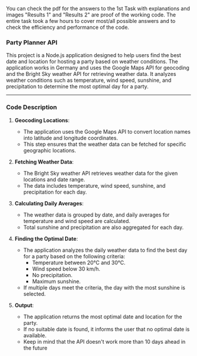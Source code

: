 You can check the pdf for the answers to the 1st Task with explanations and images  "Results 1" and "Results 2" are proof of the working code.
The entire task took a few hours to cover most/all possible answers and to check the efficiency and performance of the code.

### Party Planner API

This project is a Node.js application designed to help users find the best date and location for hosting a party based on weather conditions. The application works in Germany and uses the Google Maps API for geocoding and the Bright Sky weather API for retrieving weather data. It analyzes weather conditions such as temperature, wind speed, sunshine, and precipitation to determine the most optimal day for a party.

---

### Code Description

1. **Geocoding Locations**:
   - The application uses the Google Maps API to convert location names into latitude and longitude coordinates.
   - This step ensures that the weather data can be fetched for specific geographic locations.

2. **Fetching Weather Data**:
   - The Bright Sky weather API retrieves weather data for the given locations and date range.
   - The data includes temperature, wind speed, sunshine, and precipitation for each day.

3. **Calculating Daily Averages**:
   - The weather data is grouped by date, and daily averages for temperature and wind speed are calculated.
   - Total sunshine and precipitation are also aggregated for each day.

4. **Finding the Optimal Date**:
   - The application analyzes the daily weather data to find the best day for a party based on the following criteria:
     - Temperature between 20°C and 30°C.
     - Wind speed below 30 km/h.
     - No precipitation.
     - Maximum sunshine.
   - If multiple days meet the criteria, the day with the most sunshine is selected.

5. **Output**:
   - The application returns the most optimal date and location for the party.
   - If no suitable date is found, it informs the user that no optimal date is available.
   - Keep in mind that the API doesn't work more than 10 days ahead in the future
